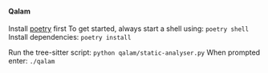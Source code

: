 #### Qalam

Install [poetry](https://python-poetry.org/docs/) first
To get started, always start a shell using: `poetry shell`
Install dependencies: `poetry install`

Run the tree-sitter script: `python qalam/static-analyser.py`
When prompted enter: `./qalam`

